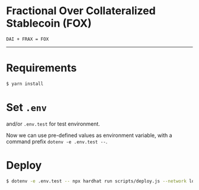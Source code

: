 # Fractional Over Collateralized Stablecoin (FOX)

```
DAI + FRAX = FOX
```

---

# Requirements

```bash
$ yarn install
```

# Set `.env`

and/or `.env.test` for test environment.

Now we can use pre-defined values as environment variable, with a command prefix `dotenv -e .env.test --`.

# Deploy

```bash
$ dotenv -e .env.test -- npx hardhat run scripts/deploy.js --network localhost
```


<!--
How to increase capital efficiency?
- increase maxLTV: more easy, but more risky
- increase service's trust: in some ways, more risky. But collaterals are SAFU
- increase both maxLTV and trust: 😲

Solve Stablecoin's trilemma
-->

<!--
# Market

## NFT Market

## Liquidation Auction
-->

<!--
# Proof-of-Work
- [ ] Get one's CDP list (off-chain)
- [x] Moralis for oracle
- [x] Check additional conditions: total ratio, cdp ratio
- [x] Oracle feeder
- [x] WARNING or Restriction when protocol trust touches 100% collateral backing level
- [x] CDP update first (modifier)
- [x] FoxFarm Gateway for view functions
- [x] Refactoring interfaces
- [ ] `feeTo` -> share fees to FOXS holders
- [x] PSM: Stablecoins -> DAI: 0.1%, DAI -> Stablecoins: 1.0%
- [ ] "Swap is more cheaper" message
- [x] Use ethers.BigNumber instead of BigInt
- [ ] TWAP for oracle

# Future Work
- [ ] Frontend advanced page
- [ ] Multiple collateral: LP as collateral (kind of liquid staking)
       - DAODAO
       - Shared Stablecoin
- [ ] BNB liquid staking -> ankr's aBNBc as collateral:
       - https://www.ankr.com/docs/staking/for-integrators/smart-contract-api/bnb-api/#stake-bnb-and-claim-abnbc
       - https://www.ankr.com/docs/staking/for-integrators/smart-contract-api/bnb-api/#unstake-abnbc-and-get-bnb
       - https://www.ankr.com/docs/staking/for-integrators/smart-contract-api/bnb-api/#get-apr
- [ ] Is FOX is security token?

# Proof-of-Work (non-tech)
- [ ] solidity-docgen
- [x] Docusaurus
- [ ] CI/CD

# Roadmap
- [ ] Airdrop: DAI, FRAX
- [ ] Treasury.sol (Ministry of Finance) & Vesting.sol
- [ ] Oracle confidence
- [ ] Over the liquid: Collateral Hedge (maybe delta neutral)
- [ ] NFT Market & Auction / Or adopting non-collateral lending feature
- [ ] Zap (FOXS <-> BNB)
- [ ] Swap
- [ ] Multichain
-->
